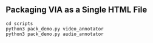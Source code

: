 ## Packaging VIA as a Single HTML File
```
cd scripts
python3 pack_demo.py video_annotator
python3 pack_demo.py audio_annotator
```
